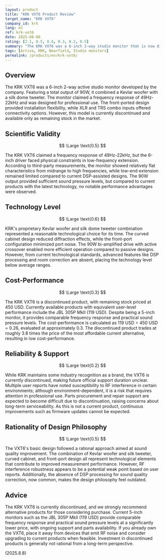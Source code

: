 ```yaml
---
layout: product
title: "KRK VXT6 Product Review"
target_name: "KRK VXT6"
company_id: krk
lang: en
ref: krk-vxt6
date: 2025-08-08
rating: [2.1, 0.5, 0.6, 0.3, 0.2, 0.5]
summary: "The KRK VXT6 was a 6-inch 2-way studio monitor that is now discontinued, receiving a low overall rating due to reports of RF interference susceptibility and poor cost-performance considerations."
tags: [Active, KRK, Nearfield, Studio monitors]
permalink: /products/en/krk-vxt6/
---
```

## Overview

The KRK VXT6 was a 6-inch 2-way active studio monitor developed by the company. Featuring a total output of 90W, it combined a Kevlar woofer with a silk dome tweeter. The monitor claimed a frequency response of 49Hz-22kHz and was designed for professional use. The front-ported design provided installation flexibility, while XLR and TRS combo inputs offered connectivity options. However, this model is currently discontinued and available only as remaining stock in the market.

## Scientific Validity

$$ \Large \text{0.5} $$

The KRK VXT6 claimed a frequency response of 49Hz-22kHz, but the 6-inch driver faced physical constraints in low-frequency extension. According to third-party measurements, the monitor showed relatively flat characteristics from midrange to high frequencies, while low-end extension remained limited compared to current DSP-assisted designs. The 90W output provided sufficient sound pressure levels, but compared to current products with the latest technology, no notable performance advantages were observed.

## Technology Level

$$ \Large \text{0.6} $$

KRK's proprietary Kevlar woofer and silk dome tweeter combination represented a reasonable technological choice for its time. The curved cabinet design reduced diffraction effects, while the front-port configuration minimized port noise. The 90W bi-amplified drive with active crossover enabled more efficient operation compared to passive designs. However, from current technological standards, advanced features like DSP processing and room correction are absent, placing the technology level below average ranges.

## Cost-Performance

$$ \Large \text{0.3} $$

The KRK VXT6 is a discontinued product, with remaining stock priced at 450 USD. Currently available products with equivalent user-level performance include the JBL 305P MkII (119 USD). Despite being a 5-inch monitor, it provides comparable frequency response and practical sound pressure levels. The cost-performance is calculated as 119 USD ÷ 450 USD = 0.26, evaluated at approximately 0.3. The discontinued product trades at roughly 3.8 times the price of the most affordable current alternative, resulting in low cost-performance.

## Reliability & Support

$$ \Large \text{0.2} $$

While KRK maintains some industry recognition as a brand, the VXT6 is currently discontinued, making future official support duration unclear. Multiple user reports have noted susceptibility to RF interference in certain environments; although environment-dependent, it is a risk that requires attention in professional use. Parts procurement and repair support are expected to become difficult due to discontinuation, raising concerns about long-term serviceability. As this is not a current product, continuous improvements such as firmware updates cannot be expected.

## Rationality of Design Philosophy

$$ \Large \text{0.5} $$

The VXT6's basic design followed a rational approach aimed at sound quality improvement. The combination of Kevlar woofer and silk tweeter, curved cabinet, and front-port design all represent technological elements that contribute to improved measurement performance. However, RF interference robustness appears to be a potential weak point based on user reports. Additionally, the absence of DSP processing for sound quality correction, now common, makes the design philosophy feel outdated.

## Advice

The KRK VXT6 is currently discontinued, and we strongly recommend alternative products for those considering purchase. Current 5-inch monitors such as the JBL 305P MkII (119 USD) provide comparable frequency response and practical sound pressure levels at a significantly lower price, with ongoing support and parts availability. If you already own the VXT6, place it away from devices that emit RF noise and consider upgrading to current products when feasible. Investment in discontinued products is generally not rational from a long-term perspective.

(2025.8.8)
